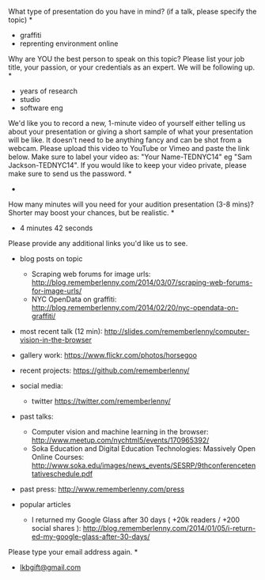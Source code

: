 What type of presentation do you have in mind? (if a talk, please specify the topic) *
  - graffiti
  - reprenting environment online

Why are YOU the best person to speak on this topic? Please list your job title, your passion, or your credentials as an expert. We will be following up. *
  - years of research
  - studio
  - software eng

We'd like you to record a new, 1-minute video of yourself either telling us about your presentation or giving a short sample of what your presentation will be like. It doesn't need to be anything fancy and can be shot from a webcam. Please upload this video to YouTube or Vimeo and paste the link below. Make sure to label your video as: "Your Name-TEDNYC14" eg "Sam Jackson-TEDNYC14". If you would like to keep your video private, please make sure to send us the password. *

  -

How many minutes will you need for your audition presentation (3-8 mins)? Shorter may boost your chances, but be realistic. *

  - 4 minutes 42 seconds

Please provide any additional links you'd like us to see.

  - blog posts on topic
    - Scraping web forums for image urls: http://blog.rememberlenny.com/2014/03/07/scraping-web-forums-for-image-urls/
    - NYC OpenData on graffiti: http://blog.rememberlenny.com/2014/02/20/nyc-opendata-on-graffiti/

  - most recent talk (12 min): http://slides.com/rememberlenny/computer-vision-in-the-browser

  - gallery work: https://www.flickr.com/photos/horsegoo
  - recent projects: https://github.com/rememberlenny/

  - social media:
    - twitter https://twitter.com/rememberlenny/

  - past talks:
    - Computer vision and machine learning in the browser: http://www.meetup.com/nychtml5/events/170965392/
    - Soka Education and Digital Education Technologies: Massively Open Online Courses:  http://www.soka.edu/images/news_events/SESRP/9thconferencetentativeschedule.pdf
  - past press: http://www.rememberlenny.com/press

  - popular articles
    - I returned my Google Glass after 30 days ( +20k readers / +200 social shares ): http://blog.rememberlenny.com/2014/01/05/i-return-ed-my-google-glass-after-30-days/

Please type your email address again. *

  - lkbgift@gmail.com

